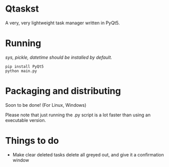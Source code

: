 # Qtaskst
A very, very lightweight task manager written in PyQt5.

# Running
*sys, pickle, datetime should be installed by default.*

```
pip install PyQt5
python main.py
```

# Packaging and distributing
Soon to be done! (For Linux, Windows)

Please note that just running the .py script is a lot faster than using an executable version.


# Things to do 
- Make clear deleted tasks delete all greyed out, and give it a confirmation window
